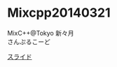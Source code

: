 Mixcpp20140321
==============

MixC++@Tokyo 新々月  
さんぷるこーど

[スライド](http://lowe.not-moon.net/program/slide/direct2d_and_direct3d.html)
